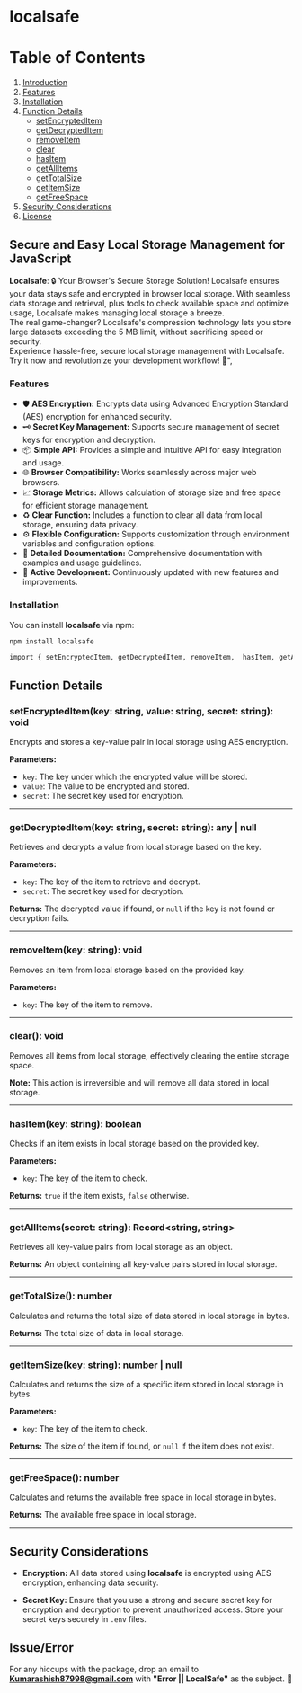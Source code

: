 # localsafe

# Table of Contents

1. [Introduction](#introduction)
2. [Features](#features)
3. [Installation](#installation)
4. [Function Details](#function-details)
   - [setEncryptedItem](#setencrypteditemkey-string-value-string-secret-string-void)
   - [getDecryptedItem](#getdecrypteditemkey-string-secret-string-any--null)
   - [removeItem](#removeitemkey-string-void)
   - [clear](#clear-void)
   - [hasItem](#hasitemkey-string-boolean)
   - [getAllItems](#getallitemssecret-string-recordstring-string)
   - [getTotalSize](#gettotalsize-number)
   - [getItemSize](#getitemsizekey-string-number--null)
   - [getFreeSpace](#getfreespace-number)
5. [Security Considerations](#security-considerations)
6. [License](#license)

## Secure and Easy Local Storage Management for JavaScript

**Localsafe**: 🔒 Your Browser's Secure Storage Solution!
Localsafe ensures your data stays safe and encrypted in browser local storage. With seamless data storage and retrieval, plus tools to check available space and optimize usage, Localsafe makes managing local storage a breeze.<br>
The real game-changer? Localsafe's compression technology lets you store large datasets exceeding the 5 MB limit, without sacrificing speed or security.<br>
Experience hassle-free, secure local storage management with Localsafe. Try it now and revolutionize your development workflow! 🚀",


### Features

- 🛡️ **AES Encryption:** Encrypts data using Advanced Encryption Standard (AES) encryption for enhanced security.
- 🗝️ **Secret Key Management:** Supports secure management of secret keys for encryption and decryption.
- 📦 **Simple API:** Provides a simple and intuitive API for easy integration and usage.
- 🌐 **Browser Compatibility:** Works seamlessly across major web browsers.
- 📈 **Storage Metrics:** Allows calculation of storage size and free space for efficient storage management.
- ♻️ **Clear Function:** Includes a function to clear all data from local storage, ensuring data privacy.
- ⚙️ **Flexible Configuration:** Supports customization through environment variables and configuration options.
- 📄 **Detailed Documentation:** Comprehensive documentation with examples and usage guidelines.
- 🌟 **Active Development:** Continuously updated with new features and improvements.


### Installation

You can install **localsafe** via npm:
```bash
npm install localsafe
```

```bash
import { setEncryptedItem, getDecryptedItem, removeItem,  hasItem, getAllItems, getTotalSize, getItemSize getFreeSpace, } from "localsafe";
```

## Function Details

### setEncryptedItem(key: string, value: string, secret: string): void

Encrypts and stores a key-value pair in local storage using AES encryption.

**Parameters:**
- `key`: The key under which the encrypted value will be stored.
- `value`: The value to be encrypted and stored.
- `secret`: The secret key used for encryption.

---

### getDecryptedItem(key: string, secret: string): any | null

Retrieves and decrypts a value from local storage based on the key.

**Parameters:**
- `key`: The key of the item to retrieve and decrypt.
- `secret`: The secret key used for decryption.

**Returns:**
The decrypted value if found, or `null` if the key is not found or decryption fails.

---

### removeItem(key: string): void

Removes an item from local storage based on the provided key.

**Parameters:**
- `key`: The key of the item to remove.

---

### clear(): void

Removes all items from local storage, effectively clearing the entire storage space.

**Note:** This action is irreversible and will remove all data stored in local storage.

---

### hasItem(key: string): boolean

Checks if an item exists in local storage based on the provided key.

**Parameters:**
- `key`: The key of the item to check.

**Returns:**
`true` if the item exists, `false` otherwise.

---

### getAllItems(secret: string): Record<string, string>

Retrieves all key-value pairs from local storage as an object.

**Returns:**
An object containing all key-value pairs stored in local storage.

---

### getTotalSize(): number

Calculates and returns the total size of data stored in local storage in bytes.

**Returns:**
The total size of data in local storage.

---

### getItemSize(key: string): number | null

Calculates and returns the size of a specific item stored in local storage in bytes.

**Parameters:**
- `key`: The key of the item to check.

**Returns:**
The size of the item if found, or `null` if the item does not exist.

---

### getFreeSpace(): number

Calculates and returns the available free space in local storage in bytes.

**Returns:**
The available free space in local storage.

---

## Security Considerations

- **Encryption:** All data stored using **localsafe** is encrypted using AES encryption, enhancing data security.

- **Secret Key:** Ensure that you use a strong and secure secret key for encryption and decryption to prevent unauthorized access. Store your secret keys securely in `.env` files.

## Issue/Error
For any hiccups with the package, drop an email to **Kumarashish87998@gmail.com** with **"Error || LocalSafe"** as the subject. 📧

